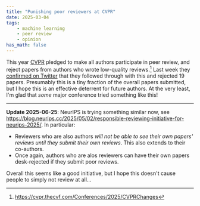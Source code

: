 ```yaml
---
title: "Punishing poor reviewers at CVPR"
date: 2025-03-04
tags:
    - machine learning
    - peer review
    - opinion
has_math: false
---
```


This year [CVPR](https://cvpr.thecvf.com/) pledged to make all authors
participate in peer review, and reject papers from authors who wrote
low-quality reviews.[^ref] Last week they [confirmed on
Twitter](https://x.com/CVPR/status/1894853624200863958) that they followed
through with this and rejected 19 papers. Presumably this is a tiny fraction of
the overall papers submitted, but I hope this is an effective deterrent for
future authors. At the very least, I'm glad that _some_ major conference tried
something like this!

[^ref]: <https://cvpr.thecvf.com/Conferences/2025/CVPRChanges>

---

**Update 2025-06-25**: NeurIPS is trying something similar now, see
<https://blog.neurips.cc/2025/05/02/responsible-reviewing-initiative-for-neurips-2025/>.
In particular:

- Reviewers who are also authors _will not be able to see their own papers'
  reviews until they submit their own reviews_. This also extends to their
  co-authors.
- Once again, authors who are alos reviewers can have their own papers
  desk-rejected if they submit poor reviews.

Overall this seems like a good initiative, but I hope this doesn't cause people
to simply not review at all...
